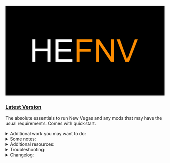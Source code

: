 ![HyperEssentials Branding](https://raw.githubusercontent.com/Biblioklept/hyperessentials/main/img/hefnv.png)

### [Latest Version](https://github.com/Biblioklept/hyperessentials/releases/tag/HEFNV.2.0.0)

The absolute essentials to run New Vegas and any mods that may have the usual requirements. Comes with quickstart.

<details>
<summary>Additional work you may want to do:</summary>
<br>

- **Run the installers.** The Ultimate Edition ESM Fixes installer requires administrator permissions, so you'll need to open the mod folder and go to build to run the installer, as it isnt recommended to run MO2 in administrator unless absolutely necessary.
- **Fix your weapon meshes.** Weapon mesh fixes are not included by default, as they're aren't a hard requirement to get your game running bug-free, however, many do still like using them. So a guide is provided [here](./MIM-GUIDE).
- **Tweak the game a little more.** Some things of the vanilla game still bothered me, but aren't strictly bug fixes, this is where the [recommended tweaks](./RECOMMENDED-TWEAKS) come in. Ideally removes some annoyances that I found in the base game.

</details>

<details>
<summary>Some notes:</summary>
<br>

- I would recommend using a different name beyond HE-FNV/HEFNV. This will be your modlist in the end after all.
- The `User - INIs` file that is provided is so that you can easily reinstall and revert your INI files. It's also to prevent changes to the base INI files. IF you do not plan to change the files, you are free to disable it.

</details>

<details>
<summary>Additional resources:</summary>
<br>

- [Viva New Vegas](https://vivanewvegas.moddinglinked.com) - you can skip everything the base section, as it's all covered in this list.
- [Wall_SoGB's Performance and Stability Guide](https://performance.moddinglinked.com) - Stewie Tweaks and NVTF changes are included, however the rest couldn't be provided, as they're system tweaks and highly dependent on your system.
- [Salamand3r's Texture Guide](https://salamand3r.fail/texture-guide) - a very good resource for overhauling New Vegas and TTW visually.

</details>

<details>
<summary>Troubleshooting:</summary>
<br>

~~Problem: Installers won't run when I run them from MO2.~~
~~- Run them by going to the build folder using Windows Explorer. They require administrator permissions.~~

</details>

<details>
<summary>Changelog:</summary>
<br>

__Update 2.0.0__

ADDED:
- Fallout New Vegas Unofficial Patch
- HIPControl - Weapon Idle Position Adjuster - ESPless
- Weapon Based fNearDistance ESPLess
- Basic Console Autocomplete
- Improved Console (NVSE)
- B42 Optics - ESPless
- B42 Inject - Animated Item Use - ESPless
- Depth of Field Fix - NVSE
- Fallout Alpha Rendering Tweaks - NVSE
- Muzzle Flash Light Fix - NVSE
- PipBoyOn Node Fixes (New Vegas Version)
- Consistent Spread - Firearms Accuracy and Wobble Fix
- Improved LOD Noise Texture

UPDATED:
- JIP LN NVSE Plugin
- JohnnyGuitar NVSE
- NVTF - New Vegas Tick Fix
- Exterior Emittance Fix - NVSE
- ISControl Enabler and Ironsights adjuster (now ESPless)
- Console Paste Support
- SUP NVSE
- NVTF - INI
- User - INIs

REMOVED:
- Yukichigai Unofficial Patch - YUP
- Unofficial Patch NVSE Plus
- Aqua Performa - Strip Performance Fix
- Vanilla Iron Sights Realligned - Redux

OTHER NOTES:
- Separated NVSE mods into different sections.

__Update 1.2.2__

ADDED:
- User - INIs

OTHER NOTES
- List is now installable.

__Update 1.2.1:__

ADDED:
- yUI - User Ynterface
- Matched Cursor - Fallout New Vegas
- yUI - User Ynterface - INI

__Update 1.2.0:__

ADDED:
- New Vegas Mesh Improvement Mod - NVMIM
- Elijah Voice Audio Files Fix
- ExRB - Extended Roombounds
- Strip Lights Region Fix
- Crafting Consistency Fix

UPDATED:
- NVTF - New Vegas Tick Fix
- ShowOff xNVSE Plugin

REMOVED:
- TTW Support: It has been moved to its [own modlist](https://github.com/Biblioklept/hyperessentials/tree/main/he-ttw).

__Update 1.1.0:__

ADDED:
- High Resolution Water Fog - Water Aliasing Fix
- High Resolution Screens
- High Resolution Bloom NVSE
- Pip-Boy Light Flicker Fix - NVSE
- Pip-Boy Shading Fix NVSE
- MoonlightNVSE

UPDATED:
- Stewie Tweaks Essentials INI
- Modlist Thumbnail

REMOVED:
- Installers in dropdown for executables, caused too much confusion.

OTHER NOTES:
- Reordered the modlist in the utilities section, further reordering will be done if needed.

__Update 1.0.2:__

ADDED:
- NVTF - New Vegas Tick Fix - INI

UPDATED:
- JIP LN NVSE Plugin
- NVTF - New Vegas Tick Fix

__Update 1.0.1:__

ADDED:
- Vanilla Iron Sights Realligned - Redux

UPDATED:
- AnhNVSE

REMOVED:
- Vanilla Iron Sights Realligned

__Update 1.0.0:__
- Inital release.

</details>

